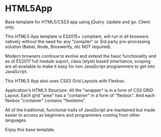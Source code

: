 # HTML5App
Base template for HTML5/CSS3 app using jQuery.   Update and go.   Client only.

This HTML5 App template is ES2015+ compliant, will run in all browsers natively without the need for any "compiler" or 3rd party pre-processing solution (Babel, Node, Broswerify, etc NOT required).

Modern browsers continue to evolve and extend the basic functionality and as of ES2017 full module suport, class (style) based inheritance, scoping are all available to make it easy for non JavaScript programmers to get into JavaScript.

This HTML5 App also uses CSS3 Grid Layouts with Flexbox. 

Application's HTML5 Structure: 
All the "wrapper" is in a form of CSS GRID Layout.
Each grid "area" has a "container" in a form of "flexbox".
And each flexbox "container" contains "flexitems".

All of the traditional, functional traits of JavaScript are mantained but made easier to access as beginners and programmers coming from other languages.

Enjoy this base template.

